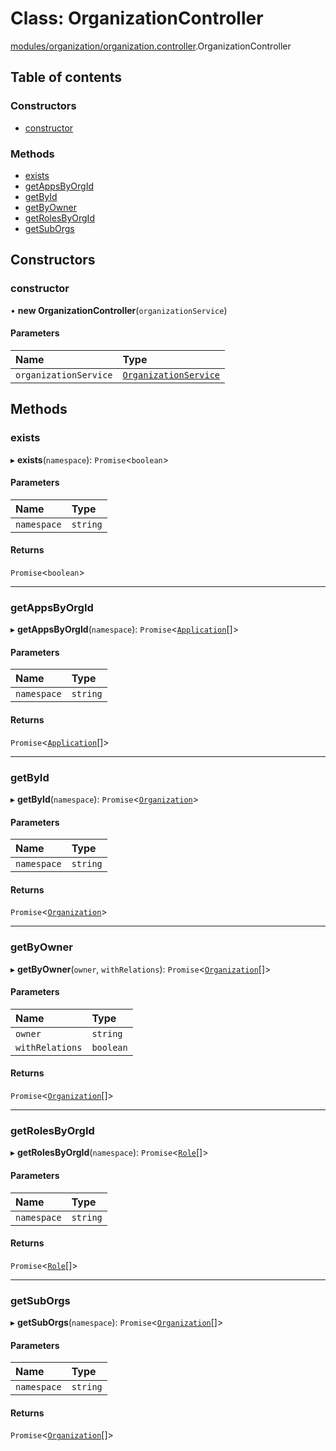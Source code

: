 # Class: OrganizationController

[modules/organization/organization.controller](../modules/modules_organization_organization_controller.md).OrganizationController

## Table of contents

### Constructors

- [constructor](modules_organization_organization_controller.OrganizationController.md#constructor)

### Methods

- [exists](modules_organization_organization_controller.OrganizationController.md#exists)
- [getAppsByOrgId](modules_organization_organization_controller.OrganizationController.md#getappsbyorgid)
- [getById](modules_organization_organization_controller.OrganizationController.md#getbyid)
- [getByOwner](modules_organization_organization_controller.OrganizationController.md#getbyowner)
- [getRolesByOrgId](modules_organization_organization_controller.OrganizationController.md#getrolesbyorgid)
- [getSubOrgs](modules_organization_organization_controller.OrganizationController.md#getsuborgs)

## Constructors

### constructor

• **new OrganizationController**(`organizationService`)

#### Parameters

| Name | Type |
| :------ | :------ |
| `organizationService` | [`OrganizationService`](modules_organization_organization_service.OrganizationService.md) |

## Methods

### exists

▸ **exists**(`namespace`): `Promise`<`boolean`\>

#### Parameters

| Name | Type |
| :------ | :------ |
| `namespace` | `string` |

#### Returns

`Promise`<`boolean`\>

___

### getAppsByOrgId

▸ **getAppsByOrgId**(`namespace`): `Promise`<[`Application`](modules_application_application_entity.Application.md)[]\>

#### Parameters

| Name | Type |
| :------ | :------ |
| `namespace` | `string` |

#### Returns

`Promise`<[`Application`](modules_application_application_entity.Application.md)[]\>

___

### getById

▸ **getById**(`namespace`): `Promise`<[`Organization`](modules_organization_organization_entity.Organization.md)\>

#### Parameters

| Name | Type |
| :------ | :------ |
| `namespace` | `string` |

#### Returns

`Promise`<[`Organization`](modules_organization_organization_entity.Organization.md)\>

___

### getByOwner

▸ **getByOwner**(`owner`, `withRelations`): `Promise`<[`Organization`](modules_organization_organization_entity.Organization.md)[]\>

#### Parameters

| Name | Type |
| :------ | :------ |
| `owner` | `string` |
| `withRelations` | `boolean` |

#### Returns

`Promise`<[`Organization`](modules_organization_organization_entity.Organization.md)[]\>

___

### getRolesByOrgId

▸ **getRolesByOrgId**(`namespace`): `Promise`<[`Role`](modules_role_role_entity.Role.md)[]\>

#### Parameters

| Name | Type |
| :------ | :------ |
| `namespace` | `string` |

#### Returns

`Promise`<[`Role`](modules_role_role_entity.Role.md)[]\>

___

### getSubOrgs

▸ **getSubOrgs**(`namespace`): `Promise`<[`Organization`](modules_organization_organization_entity.Organization.md)[]\>

#### Parameters

| Name | Type |
| :------ | :------ |
| `namespace` | `string` |

#### Returns

`Promise`<[`Organization`](modules_organization_organization_entity.Organization.md)[]\>
